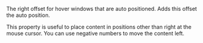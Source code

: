 ﻿The right offset for hover windows that are auto positioned. Adds this offset the auto position. 

This property is useful to place content in positions other than right at the mouse cursor. You can use negative numbers to move the content left.